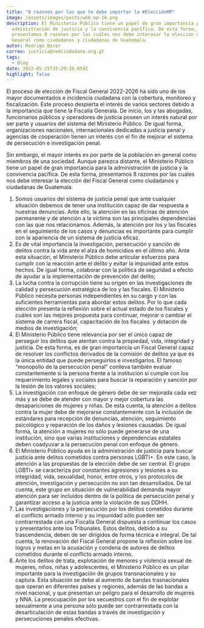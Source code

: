 ```yaml
---
title: "8 razones por las que te debe importar la #ElecciónMP"
image: /assets/images/posts/web_mp-16.png
description: El Ministerio Público tiene un papel de gran importancia para la
  administración de justicia y la convivencia pacífica. De esta forma,
  presentamos 8 razones por las cuáles nos debe interesar la elección del Fiscal
  General como ciudadanos y ciudadanas de Guatemala.
autor: Rodrigo Boror
correo: justicia@redciudadana.org.gt
tags:
  - Blog
date: 2022-05-25T15:29:28.059Z
highlight: false
---
```

<!--StartFragment-->

El proceso de elección de Fiscal General 2022-2026 ha sido uno de los mayor documentados e incidencia ciudadana con la cobertura, monitoreo y fiscalización. Este proceso despierta el interés de varios sectores debido a la importancia que tiene la Fiscalía Generala. De inicio, los y las abogadas, funcionarios públicos y operadores de justicia poseen un interés natural por ser parte y usuarios del sistema del Ministerio Público. De igual forma, organizaciones nacionales, internacionales dedicadas a justicia penal y agencias de cooperación tienen un interés con el fin de mejorar el sistema de persecución e investigación penal. 

Sin embargo, el mayor interés es por parte de la población en general como miembros de una sociedad. Aunque parezca distante, el Ministerio Público tiene un papel de gran importancia para la administración de justicia y la convivencia pacífica. De esta forma, presentamos 8 razones por las cuáles nos debe interesar la elección del Fiscal General como ciudadanos y ciudadanas de Guatemala.

1. Somos usuarios del sistema de justicia penal que ante cualquier situación debemos de tener una institución capaz de dar respuesta a nuestras denuncias. Ante ello, la atención en las oficinas de atención permanente y de atención a la víctima son las principales dependencias con las que nos relacionamos. Además, la atención por los y las fiscales en el seguimiento de los casos y denuncias es importante para cumplir con la apariencia de un sistema de justicia eficaz. 
2. Es de vital importancia la investigación, persecución y sanción de delitos contra la vida ante el alza de homicidios en el último año. Ante esta situación, el Ministerio Público debe articular esfuerzos para cumplir con la reacción ante el delito y evitar la impunidad ante estos hechos. De igual forma, colaborar con la política de seguridad a efecto de ayudar a la implementación de prevención del delito;
3. La lucha contra la corrupción tiene su origen en las investigaciones de calidad y persecución estratégica de los y las fiscales. El Ministerio Público necesita personas independientes en su cargo y con las suficientes herramientas para abordar estos delitos. Por lo que cada elección presenta la reflexión sobre el actual estado de los fiscales y cuáles son las mejores propuesta para continuar, mejorar o cambiar el sistema de carrera fiscal, capacitación de los fiscales  y dotación de medios de investigación; 
4. El Ministerio Público tiene relevancia por ser el único capaz de perseguir los delitos que atentan contra la propiedad, vida, integridad y justicia. De esta forma, es de gran importancia un Fiscal General capaz de resolver los conflictos derivados de la comisión de delitos ya que es la única entidad que puede perseguirlos e investigarlos. El famoso “monopolio de la persecución penal” conlleva también evaluar constantemente si la persona frente a la institución sí cumple con los requerimiento legales y sociales para buscar la reparación y sanción por la lesión de los valores sociales; 
5. La investigación con enfoque de género debe de ser mejorada cada vez más y se debe de atender con mayor y mejor cobertura las desapariciones de mujeres y niñas. De esta cuenta, la atención a delitos contra la mujer debe de mejorarse constantemente con la inclusión de estándares para recepción de denuncias, atención, seguimiento psicológico y reparación de los daños y lesiones causadas. De igual forma, la atención a mujeres no sólo puede generarse de una institución, sino que varias instituciones y dependencias estatales deben coadyuvar a la persecución penal con enfoque de género.
6. El Ministerio Público ayuda en la administración de justicia para buscar justicia ante delitos cometidos contra personas LGBTI+. En este caso, la atención a las propuestas de la elección debe de ser central. El grupo LGBTI+ se caracteriza por constantes agresiones y lesiones a su integridad, vida, sexualidad, honor, entre otros, y los protocolos de atención, investigación y persecución no son tan desarrollados. De tal cuenta, este grupo en situación de vulnerabilidad demanda mayor atención para ser incluidos dentro de la política de persecución penal y garantizar acceso a la justicia ante la violación de sus DDHH.
7. Las investigaciones y la persecución por los delitos cometidos durante el conflicto armado interno y su impunidad sólo pueden ser contrarrestada con una Fiscalía General dispuesta a continuar los casos y presentarlos ante los Tribunales. Estos delitos, debido a su trascendencia, deben de ser dirigidos de forma técnica e integral. De tal cuenta, la renovación del Fiscal General propone la reflexión sobre los logros y metas en la acusación y condena de autores de delitos cometidos durante el conflicto armado interno.
8. Ante los delitos de trata, explotación de menores y violencia sexual de mujeres, niños, niñas y adolescentes, el Ministerio Público es un pilar importante para la investigación de grupos transnacionales y su captura. Esta situación se debe al aumento de bandas trasnacionales que operan en diferentes países y regiones, además de las bandas a nivel nacional, y que presentan un peligro para el desarrollo de mujeres y NNA. La preocupación por los secuestros con el fin de explotar sexualmente a una persona sólo puede ser contrarrestada con la desarticulación de estas bandas a través de investigación y persecuciones penales efectivas. 

<!--EndFragment-->